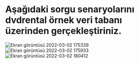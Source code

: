 # Aşağıdaki sorgu senaryolarını dvdrental örnek veri tabanı üzerinden gerçekleştiriniz.
![Ekran görüntüsü 2022-03-02 175339](https://user-images.githubusercontent.com/89224500/156385490-8623c201-0f17-40fd-8c7b-e70b21ec69c3.png)
![Ekran görüntüsü 2022-03-02 175933](https://user-images.githubusercontent.com/89224500/156386466-549dbbcc-292b-461e-841e-1e2c036dcf71.png)
![Ekran görüntüsü 2022-03-02 180412](https://user-images.githubusercontent.com/89224500/156387360-12d5e9fa-2abc-4462-916b-c7a96f3e8569.png)
